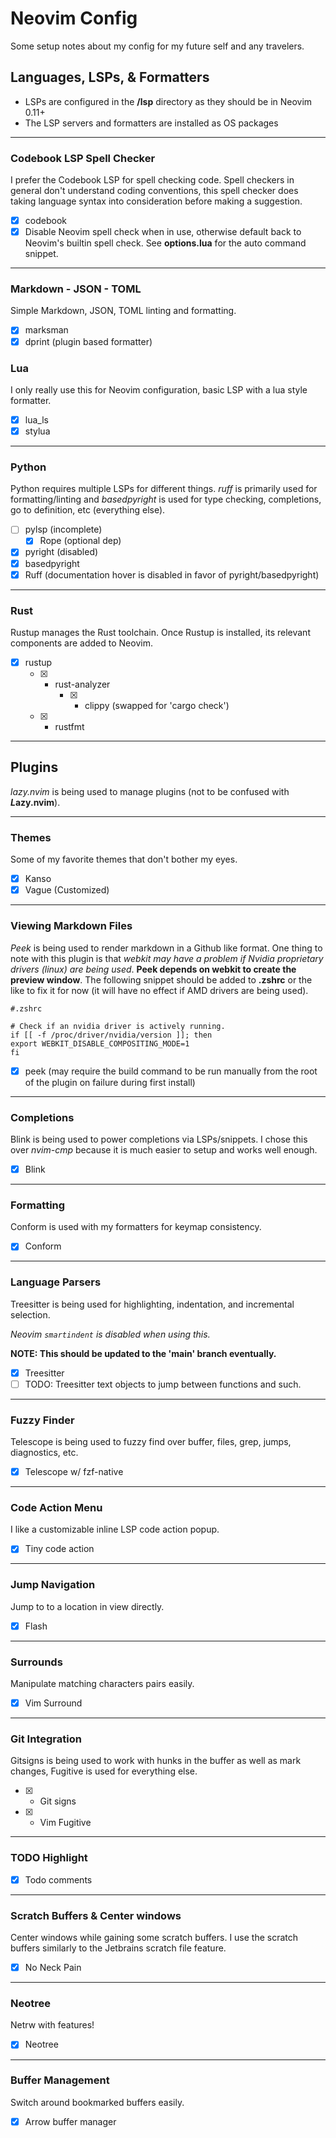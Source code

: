 # Neovim Config

Some setup notes about my config for my future self and any travelers.

## Languages, LSPs, & Formatters

- LSPs are configured in the **/lsp** directory as they should be in Neovim 0.11+
- The LSP servers and formatters are installed as OS packages

***

### Codebook LSP Spell Checker

I prefer the Codebook LSP for spell checking code. Spell checkers in general don't 
understand coding conventions, this spell checker does taking language syntax into consideration 
before making a suggestion.

- [x] codebook
- [x] Disable Neovim spell check when in use, otherwise default back to Neovim's builtin spell 
check. See **options.lua** for the auto command snippet.

---

### Markdown - JSON - TOML

Simple Markdown, JSON, TOML linting and formatting.

- [x] marksman
- [x] dprint (plugin based formatter)

### Lua

I only really use this for Neovim configuration, basic LSP with a lua style formatter.

- [x] lua_ls 
- [x] stylua

***

### Python

Python requires multiple LSPs for different things. *ruff* is primarily used for formatting/linting
and *basedpyright* is used for type checking, completions, go to definition, etc (everything else).

- [ ] pylsp (incomplete)
    - [x] Rope (optional dep)
- [x] pyright (disabled)
- [x] basedpyright
- [x] Ruff (documentation hover is disabled in favor of pyright/basedpyright)

***

### Rust

Rustup manages the Rust toolchain. Once Rustup is installed, its relevant components are added
to Neovim.

- [x] rustup
    - [x] - rust-analyzer
        - [x] - clippy (swapped for 'cargo check')
    - [x] - rustfmt

***

## Plugins

*lazy.nvim* is being used to manage plugins (not to be confused with ***L*azy.nvim**).

***

### Themes

Some of my favorite themes that don't bother my eyes.

- [x] Kanso
- [x] Vague (Customized)

***

### Viewing Markdown Files

*Peek* is being used to render markdown in a Github like format. One thing to note with this plugin
is that *webkit may have a problem if Nvidia proprietary drivers (linux) are being used*. 
**Peek depends on webkit to create the preview window**. The following snippet should be added to 
**.zshrc** or the like to fix it for now (it will have no effect if AMD drivers are being used).

```
#.zshrc

# Check if an nvidia driver is actively running.
if [[ -f /proc/driver/nvidia/version ]]; then
export WEBKIT_DISABLE_COMPOSITING_MODE=1
fi
```

- [x] peek (may require the build command to be run manually from the root of 
the plugin on failure during first install)

***

### Completions

Blink is being used to power completions via LSPs/snippets. I chose this over _nvim-cmp_ 
because it is much easier to setup and works well enough.

- [x] Blink 

***

### Formatting

Conform is used with my formatters for keymap consistency.

- [x] Conform

***

### Language Parsers

Treesitter is being used for highlighting, indentation, and incremental selection.

*Neovim `smartindent` is disabled when using this.* 

**NOTE: This should be updated to the 'main' branch eventually.**

- [x] Treesitter
- [ ] TODO: Treesitter text objects to jump between functions and such.

***

### Fuzzy Finder

Telescope is being used to fuzzy find over buffer, files, grep, jumps, diagnostics, etc.

- [x] Telescope w/ fzf-native

***

### Code Action Menu

I like a customizable inline LSP code action popup.

- [x] Tiny code action

***

### Jump Navigation

Jump to to a location in view directly.

- [x] Flash

***

### Surrounds

Manipulate matching characters pairs easily.

- [x] Vim Surround

***

### Git Integration

Gitsigns is being used to work with hunks in the buffer as well as mark changes,
Fugitive is used for everything else. 

- [x] - Git signs
- [x] - Vim Fugitive

***

### TODO Highlight

- [x] Todo comments

***

### Scratch Buffers & Center windows

Center windows while gaining some scratch buffers. I use the scratch buffers similarly 
to the Jetbrains scratch file feature.

- [x] No Neck Pain

***

### Neotree

Netrw with features!

- [x] Neotree

***

### Buffer Management

Switch around bookmarked buffers easily.

- [x] Arrow buffer manager
